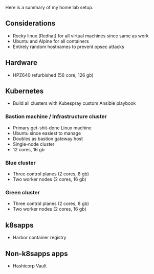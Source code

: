 Here is a summary of my home lab setup.

## Considerations

- Rocky linux (Redhat) for all virtual machines since same as work
- Ubuntu and Alpine for all containers
- Entirely random hostnames to prevent opsec attacks

## Hardware

- HPZ640 refurbished (56 core, 126 gb)

## Kubernetes

- Build all clusters with Kubespray custom Ansible playbook

### Bastion machine / Infrastructure cluster

- Primary get-shit-done Linux machine
- Ubuntu since easiest to manage
- Doubles as bastion gateway host
- Single-node cluster
- 12 cores, 16 gb

### Blue cluster

- Three control planes (2 cores, 8 gb)
- Two worker nodes (2 cores, 16 gb)

### Green cluster

- Three control planes (2 cores, 8 gb)
- Two worker nodes (2 cores, 16 gb)

## k8sapps

- Harbor container registry

## Non-k8sapps apps

- Hashicorp Vault
